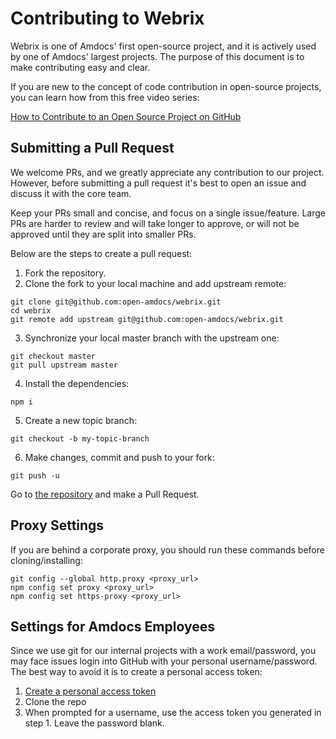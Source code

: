 # Contributing to Webrix

Webrix is one of Amdocs' first open-source project, and it is actively used by one of Amdocs'
largest projects. The purpose of this document is to make contributing easy and clear.

If you are new to the concept of code contribution in open-source projects, 
you can learn how from this free video series: 

[How to Contribute to an Open Source Project on GitHub](https://egghead.io/courses/how-to-contribute-to-an-open-source-project-on-)

## Submitting a Pull Request

We welcome PRs, and we greatly appreciate any contribution to our project.
However, before submitting a pull request it's best to open an issue and discuss it with
the core team.

Keep your PRs small and concise, and focus on a single issue/feature. Large PRs are harder to review
and will take longer to approve, or will not be approved until they are split into smaller PRs.

Below are the steps to create a pull request:

1. Fork the repository.
2. Clone the fork to your local machine and add upstream remote:
```
git clone git@github.com:open-amdocs/webrix.git
cd webrix
git remote add upstream git@github.com:open-amdocs/webrix.git
```
3. Synchronize your local master branch with the upstream one:
```
git checkout master
git pull upstream master
```
4. Install the dependencies:
```
npm i
```
5. Create a new topic branch:
```
git checkout -b my-topic-branch
```
6. Make changes, commit and push to your fork:
```
git push -u
```
Go to [the repository](https://github.com/open-amdocs/webrix) and make a Pull Request.

## Proxy Settings

If you are behind a corporate proxy, you should run these commands before cloning/installing:

```
git config --global http.proxy <proxy_url>
npm config set proxy <proxy_url>
npm config set https-proxy <proxy_url>
```

## Settings for Amdocs Employees

Since we use git for our internal projects with a work email/password, you may face issues login into GitHub with your personal username/password.
The best way to avoid it is to create a personal access token:

1. [Create a personal access token](https://docs.github.com/en/github/authenticating-to-github/creating-a-personal-access-token)
2. Clone the repo
3. When prompted for a username, use the access token you generated in step 1. Leave the password blank.

